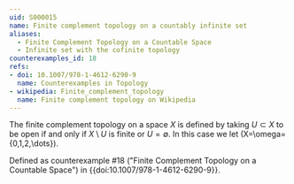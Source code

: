 ```yaml
---
uid: S000015
name: Finite complement topology on a countably infinite set
aliases:
  - Finite Complement Topology on a Countable Space
  - Infinite set with the cofinite topology
counterexamples_id: 18
refs:
- doi: 10.1007/978-1-4612-6290-9
  name: Counterexamples in Topology
- wikipedia: Finite_complement_topology
  name: Finite complement topology on Wikipedia
---
```

The finite complement topology on a space $X$ is defined by taking
$U \subset X$ to be open if and only if $X \setminus U$ is finite or
$U = \emptyset$. In this case we let \(X=\omega=\{0,1,2,\dots\}\).

Defined as counterexample #18 ("Finite Complement Topology on a Countable Space")
in {{doi:10.1007/978-1-4612-6290-9}}.

<!-- [[Proof of Topology]]
When know that $U = \emptyset$ is open by definition. Now let $U = X$. This implies $X/U = X/X = \emptyset$. Now let $A$ be a collection of open sets in $X$. Let $U = \bigcup\limits_{i=1}^{\infty}a_i$ where $a_i \in U$ (show that $X/U$ is finite or $\emptyset$). So, $X/U = X /\bigcup\limits_{i=1}^{\infty}a_i = (X/ a_i) \cap (X/a_{i+1}) \cap \dots$. An arbitrary intersection of finite sets is finite. Now let $A$ be a collection of open sets in $X$. Let $U = \bigcap\limits_i^j a_i$ where $a_i \in A$. So, $X/U = X/\bigcap\limits_i^j a_i = (X/a_i) \cup (X/a_{i+1}) \cup \dots \cup (X/a_j)$. A finite union of finite sets is finite. -->
